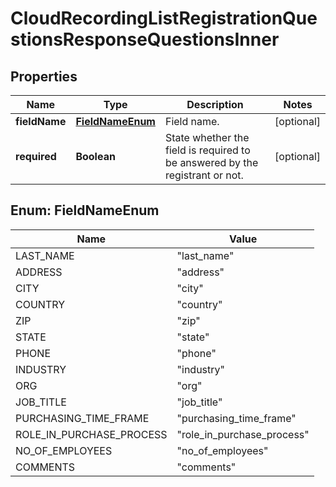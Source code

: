 

# CloudRecordingListRegistrationQuestionsResponseQuestionsInner


## Properties

| Name | Type | Description | Notes |
|------------ | ------------- | ------------- | -------------|
|**fieldName** | [**FieldNameEnum**](#FieldNameEnum) | Field name. |  [optional] |
|**required** | **Boolean** | State whether the field is required to be answered by the registrant or not. |  [optional] |



## Enum: FieldNameEnum

| Name | Value |
|---- | -----|
| LAST_NAME | &quot;last_name&quot; |
| ADDRESS | &quot;address&quot; |
| CITY | &quot;city&quot; |
| COUNTRY | &quot;country&quot; |
| ZIP | &quot;zip&quot; |
| STATE | &quot;state&quot; |
| PHONE | &quot;phone&quot; |
| INDUSTRY | &quot;industry&quot; |
| ORG | &quot;org&quot; |
| JOB_TITLE | &quot;job_title&quot; |
| PURCHASING_TIME_FRAME | &quot;purchasing_time_frame&quot; |
| ROLE_IN_PURCHASE_PROCESS | &quot;role_in_purchase_process&quot; |
| NO_OF_EMPLOYEES | &quot;no_of_employees&quot; |
| COMMENTS | &quot;comments&quot; |



